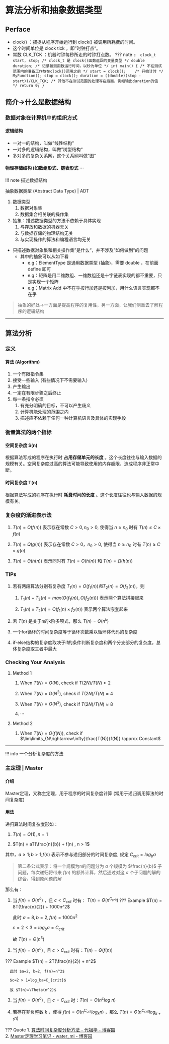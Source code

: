 # 算法分析和抽象数据类型

## Perface

* clock() ：捕捉从程序开始运行到 clock() 被调用所耗费的时间。
* 这个时间单位是 clock tick ，即”时钟打点“。
* 常数 CLK_TCK ：机器时钟每秒所走的时钟打点数。
??? note
      ```c 
            clock_t start, stop;
            /* clock_t 是 clock()函数返回的变量类型 */
            double duration;
            /* 记录被测函数运行时间，以秒为单位 */
            int main()
            {
                /* 不在测试范围内的准备工作放在clock()调用之前 */
                start = clock();	/* 开始计时 */
                MyFunction();
                stop = clock();
                duration = ((double)(stop - start))/CLK_TCK;
                /* 其他不在测试范围的处理写在后面，例如输出duration的值 */
                return 0;
            }
      ```

## 简介->什么是数据结构

### 数据对象在计算机中的组织方式

#### 逻辑结构

* 一对一的结构，叫做”线性结构“
* 一对多的逻辑结构，叫做”树型结构“
* 多对多的复杂关系网，这个关系网叫做”图“

#### 物理存储结构 (如数组形式、链表形式 ···

!!! note 
      描述数据结构

抽象数据类型 (Abstract Data Type) | ADT

1. 数据类型
      1. 数据对象集
      2. 数据集合相关联的操作集
2. 抽象：描述数据类型的方法不依赖于具体实现
      1. 与存放和数据的机器无关
      2. 与数据存储的物理结构无关
      3. 与实现操作的算法和编程语言均无关

* 只描述数据对象集和相关操作集”是什么“，并不涉及”如何做到“的问题
   * 其中的抽象可以从如下看
       * e.g：ElementType 是通用数据类型 (抽象)，需要 double ，在前面 define 即可
       * e.g：矩阵是用二维数组、一维数组还是十字链表实现的都不重要，只是实现一个矩阵
       * e.g：Matrix Add 中不在乎按行加还是按列加，用什么语言实现都不在乎
   

>  抽象的好处->一方面是提高程序的复用性，另一方面，让我们侧重去了解程序的逻辑结构

---

## 算法分析

### 定义

#### 算法 (Algorithm) 

1. 一个有限指令集
2. 接受一些输入 (有些情况下不需要输入) 
3. 产生输出
4. 一定在有限步骤之后终止
5. 每一条指令必须
      1. 有充分明确的目标，不可以产生歧义
      2. 计算机能处理的范围之内
      3. 描述应不依赖于任何一种计算机语言及具体的实现手段

### 衡量算法的两个指标

#### 空间复杂度 S(n)

根据算法写成的程序在执行时 **占用存储单元的长度** 。这个长度往往与输入数据的规模有关。空间复杂度过高的算法可能导致使用的内存超限，造成程序非正常中断。

#### 时间复杂度 T(n)

根据算法写成的程序在执行时 **耗费时间的长度** 。这个长度往往也与输入数据的规模有关。

### 复杂度的渐进表示法

1. $T(n) =  O  (f(n))$ 表示存在常数 $C>0, n_0 > 0$, 使得当 $n \ge  n_0$ 时有 $T(n) \le C×f(n)$

2. $T(n) =\Omega(g(n))$ 表示存在常数 $C>0，n_0>0$, 使得当 $n \ge n_0$ 时有 $T(n) \ge C×g(n)$

3. $T(n) =\Theta(h(n))$ 表示同时有 $T(n) = O(h(n))$ 和 $T(n) = \Omega(h(n))$

### TIPs

1. 若有两段算法分别有复杂度 $T_1(n) = O(f_1(n))和T_2(n) = O(f_2(n))$，则

      1. $T_1(n) + T_2(n) = max(O(f_1(n)), O(f_2(n)))$ 表示两个算法拼接起来
   
      2. $T_1(n) \times T_2(n) = O(f_1(n) \times f_2(n))$ 表示两个算法嵌套起来
   
2. 若 $T(n)$ 是关于n的k阶多项式，那么 $T(n)= \Theta (n^k)$

3. 一个for循环的时间复杂度等于循环次数乘以循环体代码的复杂度

4. if-else结构的复杂度取决于if的条件判断复杂度和两个分支部分的复杂度，总体复杂度取三者中最大

### Checking Your Analysis

1.  Method 1
    1.  When $T(N) = O(N)$, check if $T(2N)/T(N)\approx 2$ 
   
    2.  When $T(N) = O(N^2)$, check if $T(2N)/T(N)\approx 4$ 
   
    3.  When $T(N) = O(N^3)$, check if $T(2N)/T(N)\approx 8$ 
   
    4.  ···

2.  Method 2
    1.  When $T(N) = O(f(N))$, check if $\lim\limits_{N\rightarrow\infty}\frac{T(N)}{f(N)} \approx Constant$

---
!!! info 
      一个分析复杂度的方法

### 主定理 | Master

#### 介绍

Master定理，又称主定理，用于程序的时间复杂度计算 (常用于递归调用算法的时间复杂度) 

#### 用法

递归算法时间复杂度形如：

1. $T(n) = O(1), n = 1$

2. $T(n) = aT(\frac{n}{b}) + f(n) , n > 1$

其中，$a \ge 1; b > 1 ;$$f(n)$ 表示不参与递归部分的时间复杂度, 规定 $C_{crit}=log_ba$

> 第二条公式表示：将一个规模为n的问题分为 $a$ 个规模为 $\frac{n}{b}$ 子问题，每次递归将带来 $f(n)$ 的额外计算，然后通过对这 $a$ 个子问题的解的综合，得到原问题的解

那么有：

1. 当 $f(n) = O(n^c)$ ，且 $c < C_{crit}$ 时有： $T(n) = \Theta(n^{C_{crit}})$ 
??? Example
      $T(n) = 8T(\frac{n}{2}) + 1000n^2$

      此时 $a=8, b=2, f(n)=1000n^2$

      $c=2<3=log_ba=C_{crit}$

      故 $T(n)=\Theta(n^3)$

2. 当 $f(n)=O(n^c)$ , 且 $c > C_{crit}$ 时有：$T(n)=\Theta(f(n))$

??? Example
      $T(n) = 2T(\frac{n}{2}) + n^2$

      此时 $a=2, b=2, f(n)=n^2$

      $c=2 > 1=log_ba=C_{crit}$

      故 $T(n)=\Theta(n^2)$

3. 当 $f(n)=O(n^c)$ , 且 $c=C_{crit}$ 时：$T(n)=\Theta(n^clog~n)$
   
4. 若存在非负整数 $k$ ，使得 $f(n)=\Theta(n^{C_{crit}}log_kn)$ ，那么 $T(n)=\Theta(n^{C_{crit}}log_{k+1}n)$
  
??? Quote
      1. [算法时间复杂度分析方法 - 代祖华 - 博客园](https://www.cnblogs.com/nwnu-daizh/p/8652285.html)<br>
      2. [Master定理学习笔记 - water_mi - 博客园](https://www.cnblogs.com/water-mi/p/9794604.html)

